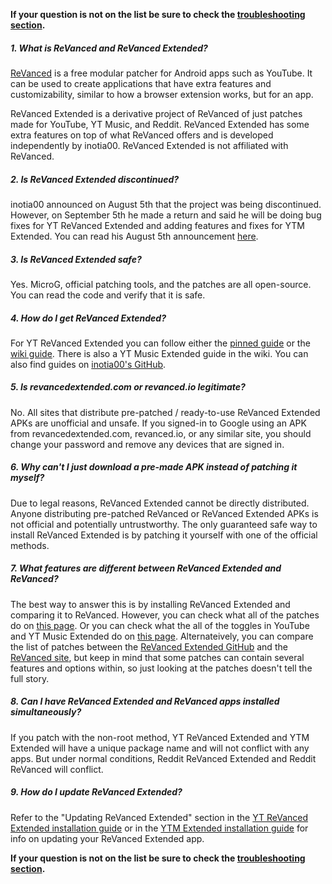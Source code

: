 **If your question is not on the list be sure to check the [troubleshooting section](https://www.reddit.com/r/revancedextended/wiki/troubleshooting/).**



##### **1. What is ReVanced and ReVanced Extended?**

[ReVanced](https://revanced.app/) is a free modular patcher for Android apps such as YouTube. It can be used to create applications that have extra features and customizability, similar to how a browser extension works, but for an app.

ReVanced Extended is a derivative project of ReVanced of just patches made for YouTube, YT Music, and Reddit. ReVanced Extended has some extra features on top of what ReVanced offers and is developed independently by inotia00. ReVanced Extended is not affiliated with ReVanced.



##### **2. Is ReVanced Extended discontinued?**

inotia00 announced on August 5th that the project was being discontinued. However, on September 5th he made a return and said he will be doing bug fixes for YT ReVanced Extended and adding features and fixes for YTM Extended. You can read his August 5th announcement [here](https://github.com/inotia00/revanced-documentation/wiki/Announcement). 



##### **3. Is ReVanced Extended safe?**

Yes. MicroG, official patching tools, and the patches are all open-source. You can read the code and verify that it is safe.



##### **4. How do I get ReVanced Extended?**

For YT ReVanced Extended you can follow either the [pinned guide](https://www.reddit.com/r/revancedextended/comments/12vxggr/revanced_extended_guide_for_beginners/) or the [wiki guide](https://www.reddit.com/r/revancedextended/wiki/guide/). There is also a YT Music Extended guide in the wiki. You can also find guides on [inotia00's GitHub](https://github.com/inotia00/revanced-documentation#revanced-extended-documentation).



##### **5. Is revancedextended.com or revanced.io legitimate?**

No. All sites that distribute pre-patched / ready-to-use ReVanced Extended APKs are unofficial and unsafe. If you signed-in to Google using an APK from revancedextended.com, revanced.io, or any similar site, you should change your password and remove any devices that are signed in.



##### **6. Why can't I just download a pre-made APK instead of patching it myself?**

Due to legal reasons, ReVanced Extended cannot be directly distributed. Anyone distributing pre-patched ReVanced or ReVanced Extended APKs is not official and potentially untrustworthy. The only guaranteed safe way to install ReVanced Extended is by patching it yourself with one of the official methods.



##### **7. What features are different between ReVanced Extended and ReVanced?**

The best way to answer this is by installing ReVanced Extended and comparing it to ReVanced. However, you can check what all of the patches do on [this page](https://github.com/ReVanced-Extended-Community/Patches-Documentation#patches-documentation). Or you can check what the all of the toggles in YouTube and YT Music Extended do on [this page](https://kazimmt.github.io/RVX-Features/). Alternateively, you can compare the list of patches between the [ReVanced Extended GitHub](https://github.com/inotia00/revanced-patches/tree/revanced-extended#readme) and the [ReVanced site](https://revanced.app/patches?pkg=com.google.android.youtube), but keep in mind that some patches can contain several features and options within, so just looking at the patches doesn't tell the full story.



##### **8. Can I have ReVanced Extended and ReVanced apps installed simultaneously?**

If you patch with the non-root method, YT ReVanced Extended and YTM Extended will have a unique package name and will not conflict with any apps. But under normal conditions, Reddit ReVanced Extended and Reddit ReVanced will conflict.



##### **9. How do I update ReVanced Extended?**

Refer to the "Updating ReVanced Extended" section in the [YT ReVanced Extended installation guide](https://www.reddit.com/r/revancedextended/wiki/yt-guide/#wiki_updating_revanced_extended) or in the [YTM Extended installation guide](https://www.reddit.com/r/revancedextended/wiki/ytm-guide/#wiki_updating_revanced_extended) for info on updating your ReVanced Extended app.



**If your question is not on the list be sure to check the [troubleshooting section](https://www.reddit.com/r/revancedextended/wiki/troubleshooting/).**
